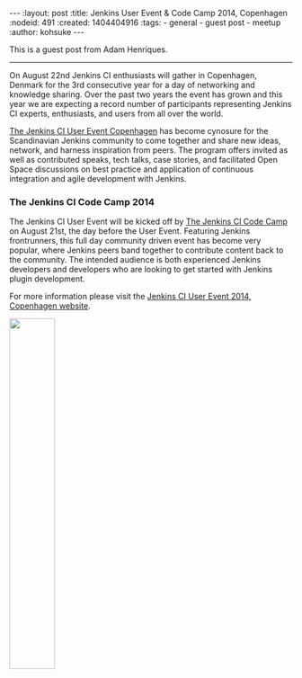 --- :layout: post :title: Jenkins User Event & Code Camp 2014, Copenhagen :nodeid: 491 :created: 1404404916 :tags: - general - guest post - meetup :author: kohsuke ---

This is a guest post from Adam Henriques.

---

On August 22nd Jenkins CI enthusiasts will gather in Copenhagen, Denmark for the 3rd consecutive year for a day of networking and knowledge sharing. Over the past two years the event has grown and this year we are expecting a record number of participants representing Jenkins CI experts, enthusiasts, and users from all over the world.

[The Jenkins CI User Event Copenhagen](http://www.praqma.com/events/jcicph14) has become cynosure for the Scandinavian Jenkins community to come together and share new ideas, network, and harness inspiration from peers. The program offers invited as well as contributed speaks, tech talks, case stories, and facilitated Open Space discussions on best practice and application of continuous integration and agile development with Jenkins.

### The Jenkins CI Code Camp 2014

The Jenkins CI User Event will be kicked off by [The Jenkins CI Code Camp](http://www.praqma.com/events/jcicodecamp14) on August 21st, the day before the User Event. Featuring Jenkins frontrunners, this full day community driven event has become very popular, where Jenkins peers band together to contribute content back to the community. The intended audience is both experienced Jenkins developers and developers who are looking to get started with Jenkins plugin development.

For more information please visit the [Jenkins CI User Event 2014, Copenhagen website](http://www.praqma.com/events/jcicph14).

<img src="http://www.praqma.com/sites/default/files/img/DSC_0045_scaled.jpg" style="width:40.0%" />
